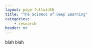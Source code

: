```yaml
---
layout: page-fullwidth
title: "The Science of Deep Learning"
categories:
    - research
header: no
---
```

blah blah
